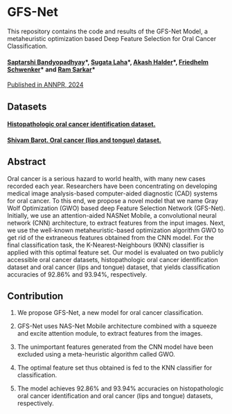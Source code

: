 # GFS-Net
This repository contains the code and results of the GFS-Net Model, a metaheuristic optimization based Deep Feature Selection for Oral Cancer Classification.

#### [Saptarshi Bandyopadhyay](https://www.linkedin.com/in/spiralsb3/)\*, [Sugata Laha](https://www.linkedin.com/in/sugata-laha-0830871b1/)\*, [Akash Halder](https://www.linkedin.com/in/akash-halder-1b315b1b7/)\*, [Friedhelm Schwenker](https://scholar.google.de/citations?user=ie0eT6IAAAAJ&hl=en)\* and [Ram Sarkar](https://jadavpuruniversity.in/faculty-profile/ram-sarkar/)\*

[Published in ANNPR, 2024](https://www.concordia.ca/research/cenparmi/news-events/conferences/ANNPR2024.html)

## Datasets
#### [Histopathologic oral cancer identification dataset.](https://www.kaggle.com/datasets/ashenafifasilkebede/dataset)
#### [Shivam Barot. Oral cancer (lips and tongue) dataset.](https://www.kaggle.com/datasets/shivam17299/oral-cancer-lips-and-tongue-images)

## Abstract
Oral cancer is a serious hazard to world health, with many new cases recorded each year. Researchers have been concentrating on developing medical image analysis-based computer-aided diagnostic (CAD) systems for oral cancer. To this end, we propose a novel model that we name Gray Wolf Optimization (GWO) based deep Feature Selection Network (GFS-Net). Initially, we use an attention-aided NASNet Mobile, a convolutional neural network (CNN) architecture, to extract features from the input images. Next, we use the well-known metaheuristic-based optimization algorithm GWO to get rid of the extraneous features obtained from the CNN model. For the final classification task, the K-Nearest-Neighbours (KNN) classifier is applied with this optimal feature set. Our model is evaluated on two publicly accessible oral cancer datasets, histopathologic oral cancer identification dataset and oral cancer (lips and tongue) dataset, that yields classification accuracies of 92.86\% and 93.94\%, respectively.

## Contribution
1. We propose GFS-Net, a new model for oral cancer classification.

2. GFS-Net uses NAS-Net Mobile architecture combined with a squeeze and excite attention module, to extract features from the images.

3. The unimportant features generated from the CNN model have been excluded using a meta-heuristic algorithm called GWO.

4. The optimal feature set thus obtained is fed to the KNN classifier for classification.

5. The model achieves 92.86% and 93.94% accuracies on histopathologic oral cancer identification and oral cancer (lips and tongue) datasets, respectively.
